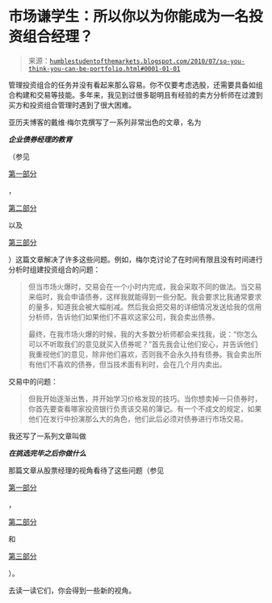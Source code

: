 <!--yml

分类：未分类

日期：2024-05-18 04:43:23

-->

# 市场谦学生：所以你以为你能成为一名投资组合经理？

> 来源：[`humblestudentofthemarkets.blogspot.com/2010/07/so-you-think-you-can-be-portfolio.html#0001-01-01`](https://humblestudentofthemarkets.blogspot.com/2010/07/so-you-think-you-can-be-portfolio.html#0001-01-01)

管理投资组合的任务并没有看起来那么容易。你不仅要考虑选股，还需要具备如组合构建和交易等技能。多年来，我见到过很多聪明且有经验的卖方分析师在过渡到买方和投资组合管理时遇到了很大困难。

亚历夫博客的戴维·梅尔克撰写了一系列非常出色的文章，名为

***企业债券经理的教育***

（参见

[第一部分](http://alephblog.com/2010/07/16/the-education-of-a-corporate-bond-manager-part-i/)

，

[第二部分](http://alephblog.com/2010/07/17/the-education-of-a-corporate-bond-manager-part-ii/)

以及

[第三部分](http://alephblog.com/2010/07/22/the-education-of-a-corporate-bond-manager-part-iii/)

）这篇文章解决了许多这些问题。例如，梅尔克讨论了在时间有限且没有时间进行分析时组建投资组合的问题：

> 但当市场火爆时，交易会在一个小时内完成，我会采取不同的做法。当交易来临时，我会申请债券，这样我就能得到一些分配。我会要求比我通常要求的量多，知道我会被大幅削减。然后我会把交易的详细情况发送给我的信用分析师，告诉他们如果他们不喜欢这家公司，我会卖出债券。
> 
> 最终，在我市场火爆的时候，我的大多数分析师都会来找我，说：“你怎么可以不听取我们的意见就买入债券呢？”首先我会让他们安心，并告诉他们我重视他们的意见，除非他们喜欢，否则我不会永久持有债券。我会卖出所有他们不喜欢的债券，但当技术面有利时，会在几个月内卖出。

交易中的问题：

> 但我开始逐渐出售，并开始学习价格发现的技巧。当你想卖掉一只债券时，你首先要查看哪家投资银行负责该交易的簿记。有一个不成文的规定，如果他们在发行中扮演那么大的角色，他们此后必须对债券进行市场交易。

我还写了一系列文章叫做

***在挑选完毕之后你做什么***

那篇文章从股票经理的视角看待了这些问题（参见

[第一部分](http://humblestudentofthemarkets.blogspot.com/2008/01/what-do-you-do-after-youve-made-your_10.html)

，

[第二部分](http://humblestudentofthemarkets.blogspot.com/2008/01/what-do-you-do-after-youve-made-your_10.html)

和

[第三部分](http://humblestudentofthemarkets.blogspot.com/2008/01/what-do-you-after-youve-made-your-picks.html)

）。

去读一读它们，你会得到一些新的视角。
